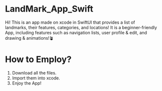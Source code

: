 # LandMark_App_Swift
Hi! This is an app made on xcode in SwiftUI that provides a list of landmarks, their features, categories, and locations! It is a beginner-friendly App, including features such as navigation lists, user profile & edit, and drawing & animations!🪴

# How to Employ?
1. Download all the files.
2. Import them into xcode.
3. Enjoy the App!
